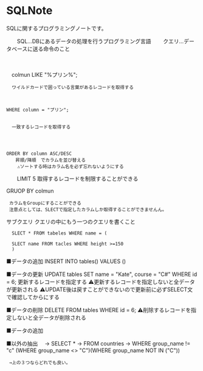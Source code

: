 # SQLNote
SQLに関するプログラミングノートです。



　　SQL…DBにあるデータの処理を行うプログラミング言語
　　クエリ…データベースに送る命令のこと

　　
  
  　colmun LIKE "%プリン%";
   
      ワイルドカードで囲っている言葉があるレコードを取得する
      
      
      
    WHERE column = "プリン";
    
    
      一致するレコードを取得する
      
      
      
      
    ORDER BY column ASC/DESC
    　　昇順/降順　でカラムを並び替える
        ⚠ソートする時はカラム名を必ず忘れないようにする




　　LIMIT 5
      取得するレコードを制限することができる
      
      
      
      
   GRUOP BY colmun
   
     カラムをGroupにすることができる
     注意点としては、SLECTで指定したカラムしか取得することができませんん。
     
     
   サブクエリ
      クエリの中にもう一つのクエリを書くこと
   
      SLECT * FROM tabeles WHERE name = (
      
      SLECT name FROM tacles WHERE height >=150
      )


  ■データの追加
    INSERT INTO tables() VALUES ()
    
  ■データの更新
    UPDATE tables SET name = "Kate", course = "C#" WHERE id = 6;
      更新するレコードを指定する
      ⚠更新するレコードを指定しないと全データが更新される
      ⚠UPDATE後は戻すことができないので更新前に必ずSELECT文で確認してからにする
  
  ■データの削除
    DELETE FROM tables WHERE id = 6;
    ⚠削除するレコードを指定しないと全データが削除される
      
  ■データの追加
  
  
  
  ■以外の抽出
  　-> SELECT *
    -> FROM countries
    -> WHERE group_name != "c" (WHERE group_name <> "C")(WHERE group_name NOT IN ("C"))

     →上の３つならどれでも良い。
    
